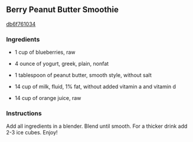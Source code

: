 ## Berry Peanut Butter Smoothie

[db6f761034](http://www.food.com/recipe/berry-peanut-butter-smoothie-311490)

### Ingredients

 - 1 cup of blueberries, raw

 - 4 ounce of yogurt, greek, plain, nonfat

 - 1 tablespoon of peanut butter, smooth style, without salt

 - 14 cup of milk, fluid, 1% fat, without added vitamin a and vitamin d

 - 14 cup of orange juice, raw

### Instructions

Add all ingredients in a blender. Blend until smooth. For a thicker drink add 2-3 ice cubes. Enjoy!